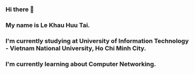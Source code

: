 ### Hi there 👋
### My name is Le Khau Huu Tai.
### I'm currently studying at University of Information Technology - Vietnam National University, Ho Chi Minh City.
### I'm currently learning about Computer Networking.
<!--
**Qu11et/Qu11et** is a ✨ _special_ ✨ repository because its `README.md` (this file) appears on your GitHub profile.

Here are some ideas to get you started:

- 🔭 I’m currently working on ...
- 🌱 I’m currently learning ...
- 👯 I’m looking to collaborate on ...
- 🤔 I’m looking for help with ...
- 💬 Ask me about ...
- 📫 How to reach me: ...
- 😄 Pronouns: ...
- ⚡ Fun fact: ...
-->
